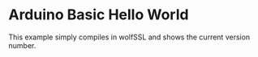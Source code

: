 # Arduino Basic Hello World

This example simply compiles in wolfSSL and shows the current version number.
